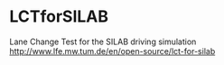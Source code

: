 # LCTforSILAB
Lane Change Test for the SILAB driving simulation
http://www.lfe.mw.tum.de/en/open-source/lct-for-silab

